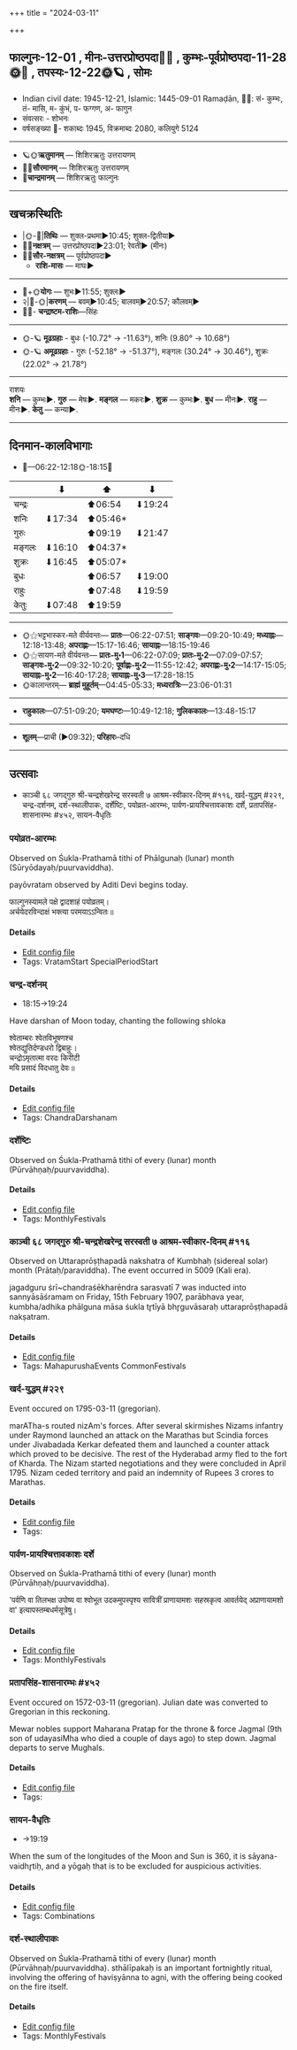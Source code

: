 +++
title = "2024-03-11"

+++
## फाल्गुनः-12-01  ,  मीनः-उत्तरप्रोष्ठपदा🌛🌌  ,  कुम्भः-पूर्वप्रोष्ठपदा-11-28🌞🌌  ,  तपस्यः-12-22🌞🪐  ,  सोमः
- Indian civil date: 1945-12-21, Islamic: 1445-09-01 Ramaḍān, 🌌🌞: सं- कुम्भः, तं- मासि, म- कुंभं, प- फग्गण, अ- फागुन
- संवत्सरः - शोभनः
- वर्षसङ्ख्या 🌛- शकाब्दः 1945, विक्रमाब्दः 2080, कलियुगे 5124
___________________
- 🪐🌞**ऋतुमानम्** — शिशिरऋतुः उत्तरायणम्
- 🌌🌞**सौरमानम्** — शिशिरऋतुः उत्तरायणम्
- 🌛**चान्द्रमानम्** — शिशिरऋतुः फाल्गुनः
___________________


## खचक्रस्थितिः
- |🌞-🌛|**तिथिः** — शुक्ल-प्रथमा►10:45; शुक्ल-द्वितीया►  
- 🌌🌛**नक्षत्रम्** — उत्तरप्रोष्ठपदा►23:01; रेवती► (मीनः)  
- 🌌🌞**सौर-नक्षत्रम्** — पूर्वप्रोष्ठपदा►  
  - **राशि-मासः** — माघः► 
___________________
- 🌛+🌞**योगः** — शुभः►11:55; शुक्लः►  
- २|🌛-🌞|**करणम्** — बवम्►10:45; बालवम्►20:57; कौलवम्►  
- 🌌🌛- **चन्द्राष्टम-राशिः**—सिंहः  
___________________
- 🌞-🪐 **मूढग्रहाः** - बुधः (-10.72° → -11.63°), शनिः (9.80° → 10.68°)
- 🌞-🪐 **अमूढग्रहाः** - गुरुः (-52.18° → -51.37°), मङ्गलः (30.24° → 30.46°), शुक्रः (22.02° → 21.78°)
___________________
राशयः  
**शनि** — कुम्भः►. **गुरु** — मेषः►. **मङ्गल** — मकरः►. **शुक्र** — कुम्भः►. **बुध** — मीनः►. **राहु** — मीनः►. **केतु** — कन्या►. 
___________________


## दिनमान-कालविभागाः
- 🌅—06:22-12:18🌞-18:15🌇  

|      |⬇     |⬆     |⬇     |
|------|-----|-----|------|
|चन्द्रः|     |⬆06:54 |⬇19:24 |
|शनिः   |⬇17:34 |⬆05:46*|     |
|गुरुः  |     |⬆09:19 |⬇21:47 |
|मङ्गलः |⬇16:10 |⬆04:37*|     |
|शुक्रः |⬇16:45 |⬆05:07*|     |
|बुधः   |     |⬆06:57 |⬇19:00 |
|राहुः  |     |⬆07:48 |⬇19:59 |
|केतुः  |⬇07:48 |⬆19:59 |     |
___________________
- 🌞⚝भट्टभास्कर-मते वीर्यवन्तः— **प्रातः**—06:22-07:51; **साङ्गवः**—09:20-10:49; **मध्याह्नः**—12:18-13:48; **अपराह्णः**—15:17-16:46; **सायाह्नः**—18:15-19:46  
- 🌞⚝सायण-मते वीर्यवन्तः— **प्रातः-मु॰1**—06:22-07:09; **प्रातः-मु॰2**—07:09-07:57; **साङ्गवः-मु॰2**—09:32-10:20; **पूर्वाह्णः-मु॰2**—11:55-12:42; **अपराह्णः-मु॰2**—14:17-15:05; **सायाह्नः-मु॰2**—16:40-17:28; **सायाह्नः-मु॰3**—17:28-18:15  
- 🌞कालान्तरम्— **ब्राह्मं मुहूर्तम्**—04:45-05:33; **मध्यरात्रिः**—23:06-01:31  
___________________
- **राहुकालः**—07:51-09:20; **यमघण्टः**—10:49-12:18; **गुलिककालः**—13:48-15:17  
___________________
- **शूलम्**—प्राची (►09:32); **परिहारः**–दधि  
___________________

## उत्सवाः
- काञ्ची ६८ जगद्गुरु श्री-चन्द्रशेखरेन्द्र सरस्वती ७ आश्रम-स्वीकार-दिनम् #११६, खर्द-युद्धम् #२२९, चन्द्र-दर्शनम्, दर्श-स्थालीपाकः, दर्शेष्टिः, पयोव्रत-आरम्भः, पार्वण-प्रायश्चित्तावकाशः दर्शे, प्रतापसिंह-शासनारम्भः #४५२, सायन-वैधृतिः
### पयोव्रत-आरम्भः

Observed on Śukla-Prathamā tithi of Phālgunaḥ (lunar) month (Sūryōdayaḥ/puurvaviddha). 

payōvratam observed by Aditi Devi begins today.

फाल्गुनस्यामले पक्षे द्वादशाहं पयोव्रतम्।  
अर्चयेदरविन्दाक्षं भक्त्या परमयाऽऽन्वितः॥



#### Details
- [Edit config file](https://github.com/jyotisham/adyatithi/blob/master/general/lunar_month/tithi/12/01/aditi-payOvrata-ArambhaH.toml)
- Tags: VratamStart SpecialPeriodStart


### चन्द्र-दर्शनम्
- 18:15→19:24



Have darshan of Moon today, chanting the following shloka

श्वेताम्बरः श्वेतविभूषणश्च  
श्वेतद्युतिर्दण्डधरो द्विबाहुः।  
चन्द्रोऽमृतात्मा वरदः किरीटी  
मयि प्रसादं विदधातु देवः॥



#### Details
- [Edit config file](https://github.com/jyotisham/adyatithi/blob/master/devatA/graha/description_only/candra-darzanam.toml)
- Tags: ChandraDarshanam


### दर्शेष्टिः



Observed on Śukla-Prathamā tithi of every (lunar) month (Pūrvāhṇaḥ/puurvaviddha).

#### Details
- [Edit config file](https://github.com/jyotisham/adyatithi/blob/master/gRhya/general/description_only/darsheShTiH.toml)
- Tags: MonthlyFestivals


### काञ्ची ६८ जगद्गुरु श्री-चन्द्रशेखरेन्द्र सरस्वती ७ आश्रम-स्वीकार-दिनम् #११६

Observed on Uttaraprōṣṭhapadā nakshatra of Kumbhaḥ (sidereal solar) month (Prātaḥ/paraviddha). The event occurred in 5009 (Kali era).  


jagadguru śrī~chandraśēkharēndra sarasvatī 7 was inducted into sannyāsāśramam on Friday, 15th February 1907, parābhava year, kumbha/adhika phālguna māsa śukla tr̥tīyā bhr̥guvāsaraḥ uttaraprōṣṭhapadā nakṣatram.

#### Details
- [Edit config file](https://github.com/jyotisham/adyatithi/blob/master/mahApuruSha/kAnchI-maTha/sidereal_solar_month/nakshatra/11/26/kAJcI_68_jagadguru_zrI~candrazEkharEndra_sarasvatI_7_Azrama-svIkAra-dinam.toml)
- Tags: MahapurushaEvents CommonFestivals


### खर्द-युद्धम् #२२९

Event occured on 1795-03-11 (gregorian). 

marATha-s routed nizAm's forces. After several skirmishes Nizams infantry under Raymond launched an attack on the Marathas but Scindia forces under Jivabadada Kerkar defeated them and launched a counter attack which proved to be decisive. The rest of the Hyderabad army fled to the fort of Kharda. The Nizam started negotiations and they were concluded in April 1795. Nizam ceded territory and paid an indemnity of Rupees 3 crores to Marathas.

#### Details
- [Edit config file](https://github.com/jyotisham/adyatithi/blob/master/mahApuruSha/xatra-later/gregorian/day/03/11/kharda-yuddham.toml)
- Tags: 


### पार्वण-प्रायश्चित्तावकाशः दर्शे

Observed on Śukla-Prathamā tithi of every (lunar) month (Pūrvāhṇaḥ/puurvaviddha). 

'पर्वणि वा तिलभक्ष उपोष्य वा श्वोभूत उदकमुपस्पृश्य सावित्रीं प्राणायामशः सहस्रकृत्व आवर्तयेद् अप्राणायामशो वा' इत्यापस्तम्बधर्मसूत्रेषु।

#### Details
- [Edit config file](https://github.com/jyotisham/adyatithi/blob/master/gRhya/Apastamba/lunar_month/tithi/00/01/pArvaNa-prAyashcittAvakAshaH_1.toml)
- Tags: MonthlyFestivals


### प्रतापसिंह-शासनारम्भः #४५२

Event occured on 1572-03-11 (gregorian). Julian date was converted to Gregorian in this reckoning. 

Mewar nobles support Maharana Pratap for the throne & force Jagmal (9th son of udayasiMha who died a couple of days ago) to step down. Jagmal departs to serve Mughals.

#### Details
- [Edit config file](https://github.com/jyotisham/adyatithi/blob/master/mahApuruSha/xatra-later/julian/day/03/01/pratApasiMha-shAsanArambhaH.toml)
- Tags: 


### सायन-वैधृतिः
- →19:19



When the sum of the longitudes of the Moon and Sun is 360, it is sāyana-vaidhr̥tiḥ, and a yōgaḥ that is to be excluded for auspicious activities.

#### Details
- [Edit config file](https://github.com/jyotisham/adyatithi/blob/master/time_focus/misc_combinations/description_only/sAyana-vaidhRtiH.toml)
- Tags: Combinations


### दर्श-स्थालीपाकः



Observed on Śukla-Prathamā tithi of every (lunar) month (Pūrvāhṇaḥ/puurvaviddha). sthālīpakaḥ is an important fortnightly ritual, involving the offering of haviṣyānna to agni, with the offering being cooked on the fire itself.

#### Details
- [Edit config file](https://github.com/jyotisham/adyatithi/blob/master/gRhya/general/description_only/sthAlIpAkaH_1.toml)
- Tags: MonthlyFestivals


